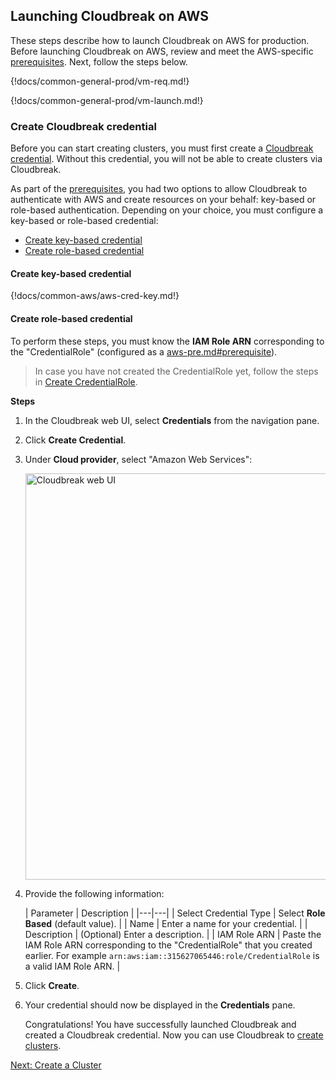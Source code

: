 ## Launching Cloudbreak on AWS

These steps describe how to launch Cloudbreak on AWS for production. 
Before launching Cloudbreak on AWS, review and meet the AWS-specific [prerequisites](aws-pre.md). Next, follow the steps below.  
        
    
{!docs/common-general-prod/vm-req.md!}

{!docs/common-general-prod/vm-launch.md!}



### Create Cloudbreak credential

Before you can start creating clusters, you must first create a [Cloudbreak credential](concepts.md#cloudbreak-credential). Without this credential, you will not be able to create clusters via Cloudbreak. 

As part of the [prerequisites](aws-pre.md#authentication), you had two options to allow Cloudbreak to authenticate with AWS and create resources on your behalf: key-based or role-based authentication. Depending on your choice, you must configure a key-based or role-based credential: 

* [Create key-based credential](#create-key-based-credential)  
* [Create role-based credential](#create-role-based-credential)


#### Create key-based credential

{!docs/common-aws/aws-cred-key.md!} 
 

#### Create role-based credential

To perform these steps, you must know the **IAM Role ARN** corresponding to the "CredentialRole" (configured as a [aws-pre.md#prerequisite](#authentication)). 

> In case you have not created the CredentialRole yet, follow the steps in [Create CredentialRole](aws-pre.md#create-credentialrole).  

**Steps**

1. In the Cloudbreak web UI, select **Credentials** from the navigation pane. 

2. Click **Create Credential**. 

3. Under **Cloud provider**, select "Amazon Web Services":

    <a href="../images/cb_cb-aws-cred-role.png" target="_blank" title="click to enlarge"><img src="../images/cb_cb-aws-cred-role.png" width="650" title="Cloudbreak web UI"></a>  

3. Provide the following information:

    | Parameter | Description |
|---|---|
| Select Credential Type | Select **Role Based** (default value). | 
| Name | Enter a name for your credential. |
| Description | (Optional) Enter a description. | 
| IAM Role ARN | Paste the IAM Role ARN corresponding to the "CredentialRole" that you created earlier. For example `arn:aws:iam::315627065446:role/CredentialRole` is a valid IAM Role ARN. |


4. Click **Create**.

5. Your credential should now be displayed in the **Credentials** pane.

    Congratulations! You have successfully launched Cloudbreak and created a Cloudbreak credential. Now you can use Cloudbreak to [create clusters](aws-create.md). 
      

<div class="next">
<a href="../aws-create/index.html">Next: Create a Cluster</a>
</div>

